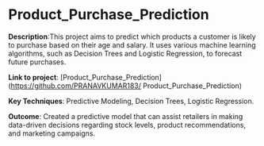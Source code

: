 # Product_Purchase_Prediction

**Description**:This project aims to predict which products a customer is likely to purchase based on their age and salary. It uses various machine learning algorithms, such as Decision Trees and Logistic Regression, to forecast future purchases.

**Link to project**: [Product_Purchase_Prediction](https://github.com/PRANAVKUMAR183/ Product_Purchase_Prediction)

**Key Techniques**: Predictive Modeling, Decision Trees, Logistic Regression.

**Outcome**: Created a predictive model that can assist retailers in making data-driven decisions regarding stock levels, product recommendations, and marketing campaigns.


